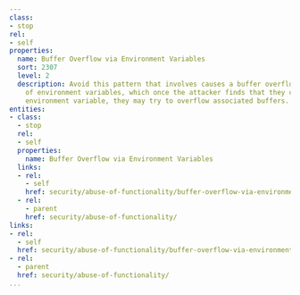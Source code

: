 ```yaml
---
class:
- stop
rel:
- self
properties:
  name: Buffer Overflow via Environment Variables
  sort: 2307
  level: 2
  description: Avoid this pattern that involves causes a buffer overflow through manipulation
    of environment variables, which once the attacker finds that they can modify an
    environment variable, they may try to overflow associated buffers.
entities:
- class:
  - stop
  rel:
  - self
  properties:
    name: Buffer Overflow via Environment Variables
  links:
  - rel:
    - self
    href: security/abuse-of-functionality/buffer-overflow-via-environment-variables.md
  - rel:
    - parent
    href: security/abuse-of-functionality/
links:
- rel:
  - self
  href: security/abuse-of-functionality/buffer-overflow-via-environment-variables.md
- rel:
  - parent
  href: security/abuse-of-functionality/
...
```

